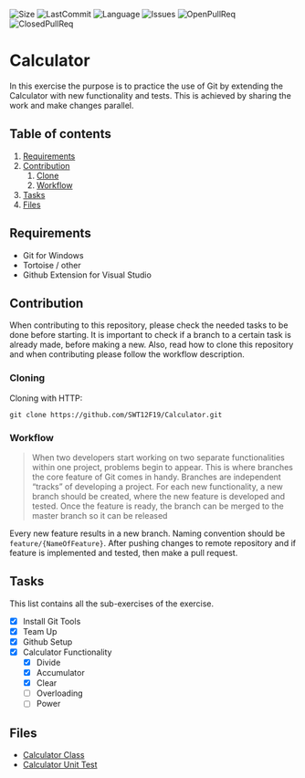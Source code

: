 ![Size](https://img.shields.io/github/languages/code-size/SWT12F19/Calculator.svg?style=flat)
![LastCommit](https://img.shields.io/github/last-commit/SWT12F19/Calculator.svg?style=flat)
![Language](https://img.shields.io/github/languages/top/SWT12F19/Calculator.svg?style=flat)
![Issues](https://img.shields.io/github/issues-raw/SWT12F19/Calculator.svg?style=flat)
![OpenPullReq](https://img.shields.io/github/issues-pr-raw/SWT12F19/Calculator.svg?style=flat)
![ClosedPullReq](https://img.shields.io/github/issues-pr-closed-raw/SWT12F19/Calculator.svg?style=flat)

# Calculator

In this exercise the purpose is to practice the use of Git by extending the Calculator with new functionality and tests. This is achieved by sharing the work and make changes parallel.

## Table of contents
1. [Requirements](#requirements)
2. [Contribution](#contribution)
    1. [Clone](#cloning)
    2. [Workflow](#workflow)
3. [Tasks](#tasks)
4. [Files](#files)

## Requirements <a name="requirements"></a>
- Git for Windows
- Tortoise / other
- Github Extension for Visual Studio

## Contribution <a name="contribution"></a>
When contributing to this repository, please check the needed tasks to be done before starting. It is important to check if a branch to a certain task is already made, before making a new. Also, read how to clone this repository and when contributing please follow the workflow description.

### Cloning <a name="cloning"></a>
Cloning with HTTP:

```git clone https://github.com/SWT12F19/Calculator.git```

### Workflow <a name="workflow"></a>

> When two developers start working on two separate functionalities within one project, problems begin to appear. This is where branches the core feature of Git comes in handy. Branches are independent “tracks” of developing a project. For each new functionality, a new branch should be created, where the new feature is developed and tested. Once the feature is ready, the branch can be merged to the master branch so it can be released

Every new feature results in a new branch. Naming convention should be ```feature/{NameOfFeature}```. After pushing changes to remote repository and if feature is implemented and tested, then make a pull request.

## Tasks <a name="tasks"></a>
This list contains all the sub-exercises of the exercise.

- [X] Install Git Tools
- [X] Team Up
- [X] Github Setup
- [X] Calculator Functionality
    - [X] Divide
    - [X] Accumulator
    - [X] Clear
    - [ ] Overloading
    - [ ] Power

## Files <a name="files"></a>
- [Calculator Class](UnitTestingCalculator/Calculator/Calculator.cs)
- [Calculator Unit Test](UnitTestingCalculator/Calculator.Test.Unit/CalculatorUnitTests.cs)

